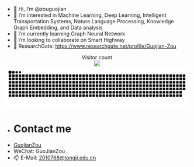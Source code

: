 - 👋 Hi, I’m @zouguojian
- 👀 I’m interested in Machine Learning, Deep Learning, Intelligent Transportation Systems, Nature Language Processing, Knowledge Graph Embedding, and Data analysis
- 🌱 I’m currently learning Graph Neural Network
- 💞️ I’m looking to collaborate on Smart Highway
- 📮 ResearchGate: https://www.researchgate.net/profile/Guojian-Zou

<p align="center" dir="auto"> 
  Visitor count<br>
  <a target="_blank" rel="noopener noreferrer nofollow" href="https://profile-counter.glitch.me/{zouguojian}/count.svg"><img src="https://profile-counter.glitch.me/{zouguojian}/count.svg" data-canonical-src="https://profile-counter.glitch.me/{zouguojian}/count.svg" style="max-width: 100%;"></a>
  
  <img src="https://github.com/zouguojian/zouguojian/blob/main/contributions.svg" />
</p>

- # Contact me
- [GuojianZou](https://github.com/zouguojian)
- WeChat: GuoJianZou
- 📫 E-Mail: 2010768@tongji.edu.cn
<!---
zouguojian/zouguojian is a ✨ special ✨ repository because its `README.md` (this file) appears on your GitHub profile.
You can click the Preview link to take a look at your changes.
--->
